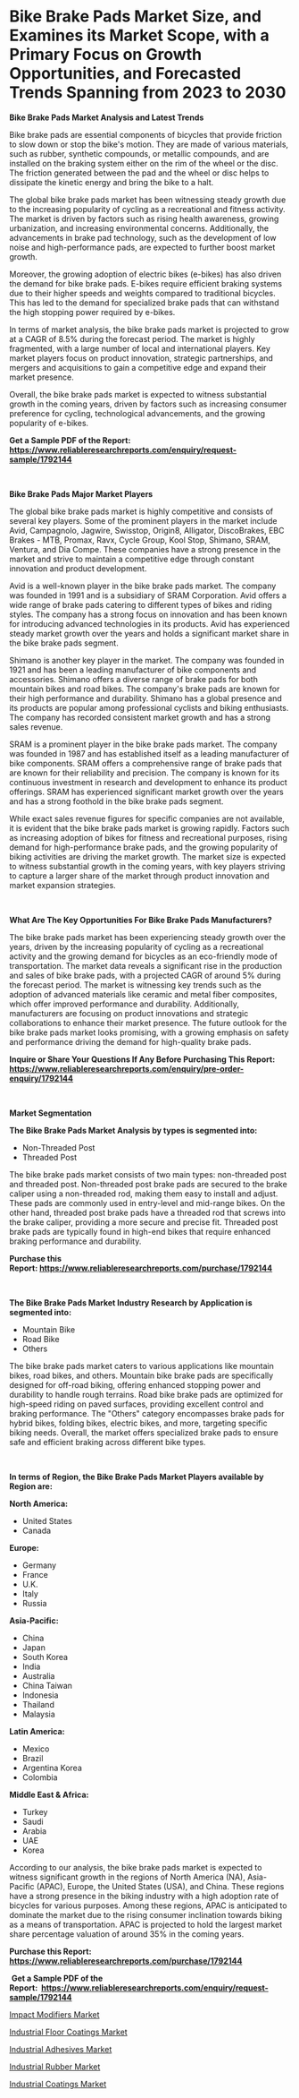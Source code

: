 <p><h1>Bike Brake Pads Market Size, and Examines its Market Scope, with a Primary Focus on Growth Opportunities, and Forecasted Trends Spanning from 2023 to 2030</h1></p><p><strong>Bike Brake Pads Market Analysis and Latest Trends</strong></p>
<p><p>Bike brake pads are essential components of bicycles that provide friction to slow down or stop the bike's motion. They are made of various materials, such as rubber, synthetic compounds, or metallic compounds, and are installed on the braking system either on the rim of the wheel or the disc. The friction generated between the pad and the wheel or disc helps to dissipate the kinetic energy and bring the bike to a halt.</p><p>The global bike brake pads market has been witnessing steady growth due to the increasing popularity of cycling as a recreational and fitness activity. The market is driven by factors such as rising health awareness, growing urbanization, and increasing environmental concerns. Additionally, the advancements in brake pad technology, such as the development of low noise and high-performance pads, are expected to further boost market growth.</p><p>Moreover, the growing adoption of electric bikes (e-bikes) has also driven the demand for bike brake pads. E-bikes require efficient braking systems due to their higher speeds and weights compared to traditional bicycles. This has led to the demand for specialized brake pads that can withstand the high stopping power required by e-bikes.</p><p>In terms of market analysis, the bike brake pads market is projected to grow at a CAGR of 8.5% during the forecast period. The market is highly fragmented, with a large number of local and international players. Key market players focus on product innovation, strategic partnerships, and mergers and acquisitions to gain a competitive edge and expand their market presence.</p><p>Overall, the bike brake pads market is expected to witness substantial growth in the coming years, driven by factors such as increasing consumer preference for cycling, technological advancements, and the growing popularity of e-bikes.</p></p>
<p><strong>Get a Sample PDF of the Report:&nbsp; <a href="https://www.reliableresearchreports.com/enquiry/request-sample/1792144">https://www.reliableresearchreports.com/enquiry/request-sample/1792144</a></strong></p>
<p>&nbsp;</p>
<p><strong>Bike Brake Pads Major Market Players</strong></p>
<p><p>The global bike brake pads market is highly competitive and consists of several key players. Some of the prominent players in the market include Avid, Campagnolo, Jagwire, Swisstop, Origin8, Alligator, DiscoBrakes, EBC Brakes - MTB, Promax, Ravx, Cycle Group, Kool Stop, Shimano, SRAM, Ventura, and Dia Compe. These companies have a strong presence in the market and strive to maintain a competitive edge through constant innovation and product development.</p><p>Avid is a well-known player in the bike brake pads market. The company was founded in 1991 and is a subsidiary of SRAM Corporation. Avid offers a wide range of brake pads catering to different types of bikes and riding styles. The company has a strong focus on innovation and has been known for introducing advanced technologies in its products. Avid has experienced steady market growth over the years and holds a significant market share in the bike brake pads segment.</p><p>Shimano is another key player in the market. The company was founded in 1921 and has been a leading manufacturer of bike components and accessories. Shimano offers a diverse range of brake pads for both mountain bikes and road bikes. The company's brake pads are known for their high performance and durability. Shimano has a global presence and its products are popular among professional cyclists and biking enthusiasts. The company has recorded consistent market growth and has a strong sales revenue.</p><p>SRAM is a prominent player in the bike brake pads market. The company was founded in 1987 and has established itself as a leading manufacturer of bike components. SRAM offers a comprehensive range of brake pads that are known for their reliability and precision. The company is known for its continuous investment in research and development to enhance its product offerings. SRAM has experienced significant market growth over the years and has a strong foothold in the bike brake pads segment.</p><p>While exact sales revenue figures for specific companies are not available, it is evident that the bike brake pads market is growing rapidly. Factors such as increasing adoption of bikes for fitness and recreational purposes, rising demand for high-performance brake pads, and the growing popularity of biking activities are driving the market growth. The market size is expected to witness substantial growth in the coming years, with key players striving to capture a larger share of the market through product innovation and market expansion strategies.</p></p>
<p>&nbsp;</p>
<p><strong>What Are The Key Opportunities For Bike Brake Pads Manufacturers?</strong></p>
<p><p>The bike brake pads market has been experiencing steady growth over the years, driven by the increasing popularity of cycling as a recreational activity and the growing demand for bicycles as an eco-friendly mode of transportation. The market data reveals a significant rise in the production and sales of bike brake pads, with a projected CAGR of around 5% during the forecast period. The market is witnessing key trends such as the adoption of advanced materials like ceramic and metal fiber composites, which offer improved performance and durability. Additionally, manufacturers are focusing on product innovations and strategic collaborations to enhance their market presence. The future outlook for the bike brake pads market looks promising, with a growing emphasis on safety and performance driving the demand for high-quality brake pads.</p></p>
<p><strong>Inquire or Share Your Questions If Any Before Purchasing This Report: <a href="https://www.reliableresearchreports.com/enquiry/pre-order-enquiry/1792144">https://www.reliableresearchreports.com/enquiry/pre-order-enquiry/1792144</a></strong></p>
<p>&nbsp;</p>
<p><strong>Market Segmentation</strong></p>
<p><strong>The Bike Brake Pads Market Analysis by types is segmented into:</strong></p>
<p><ul><li>Non-Threaded Post</li><li>Threaded Post</li></ul></p>
<p><p>The bike brake pads market consists of two main types: non-threaded post and threaded post. Non-threaded post brake pads are secured to the brake caliper using a non-threaded rod, making them easy to install and adjust. These pads are commonly used in entry-level and mid-range bikes. On the other hand, threaded post brake pads have a threaded rod that screws into the brake caliper, providing a more secure and precise fit. Threaded post brake pads are typically found in high-end bikes that require enhanced braking performance and durability.</p></p>
<p><strong>Purchase this Report:&nbsp;<a href="https://www.reliableresearchreports.com/purchase/1792144">https://www.reliableresearchreports.com/purchase/1792144</a></strong></p>
<p>&nbsp;</p>
<p><strong>The Bike Brake Pads Market Industry Research by Application is segmented into:</strong></p>
<p><ul><li>Mountain Bike</li><li>Road Bike</li><li>Others</li></ul></p>
<p><p>The bike brake pads market caters to various applications like mountain bikes, road bikes, and others. Mountain bike brake pads are specifically designed for off-road biking, offering enhanced stopping power and durability to handle rough terrains. Road bike brake pads are optimized for high-speed riding on paved surfaces, providing excellent control and braking performance. The "Others" category encompasses brake pads for hybrid bikes, folding bikes, electric bikes, and more, targeting specific biking needs. Overall, the market offers specialized brake pads to ensure safe and efficient braking across different bike types.</p></p>
<p>&nbsp;</p>
<p><strong>In terms of Region, the Bike Brake Pads Market Players available by Region are:</strong></p>
<p>
    <p> <strong> North America: </strong>
        <ul>
            <li>United States</li>
            <li>Canada</li>
        </ul>
        </p> 
    <p> <strong> Europe: </strong>
        <ul>
            <li>Germany</li>
            <li>France</li>
            <li>U.K.</li>
            <li>Italy</li>
            <li>Russia</li>
        </ul>
        </p> 
    <p> <strong> Asia-Pacific: </strong>
        <ul>
            <li>China</li>
            <li>Japan</li>
            <li>South Korea</li>
            <li>India</li>
            <li>Australia</li>
            <li>China Taiwan</li>
            <li>Indonesia</li>
            <li>Thailand</li>
            <li>Malaysia</li>
        </ul>
        </p> 
    <p> <strong> Latin America: </strong>
        <ul>
            <li>Mexico</li>
            <li>Brazil</li>
            <li>Argentina Korea</li>
            <li>Colombia</li>
        </ul>
        </p> 
    <p> <strong> Middle East & Africa: </strong>
        <ul>
            <li>Turkey</li>
            <li>Saudi</li>
            <li>Arabia</li>
            <li>UAE</li>
            <li>Korea</li>
        </ul>
    </p>
    </p>
<p><p>According to our analysis, the bike brake pads market is expected to witness significant growth in the regions of North America (NA), Asia-Pacific (APAC), Europe, the United States (USA), and China. These regions have a strong presence in the biking industry with a high adoption rate of bicycles for various purposes. Among these regions, APAC is anticipated to dominate the market due to the rising consumer inclination towards biking as a means of transportation. APAC is projected to hold the largest market share percentage valuation of around 35% in the coming years.</p></p>
<p><strong>Purchase this Report: <a href="https://www.reliableresearchreports.com/purchase/1792144">https://www.reliableresearchreports.com/purchase/1792144</a></strong></p>
<p>&nbsp;<strong>Get a Sample PDF of the Report:&nbsp;&nbsp;<a href="https://www.reliableresearchreports.com/enquiry/request-sample/1792144">https://www.reliableresearchreports.com/enquiry/request-sample/1792144</a></strong></p>
<p><strong></strong></p>
<p><p><a href="https://github.com/JameTravis/Market-Research-Report-List-2/blob/main/impact-modifiers-market.md">Impact Modifiers Market</a></p><p><a href="https://github.com/NorbertYates/Market-Research-Report-List-2/blob/main/industrial-floor-coatings-market.md">Industrial Floor Coatings Market</a></p><p><a href="https://github.com/RichRobinson5/Market-Research-Report-List-2/blob/main/industrial-adhesives-market.md">Industrial Adhesives Market</a></p><p><a href="https://github.com/GroverBarry/Market-Research-Report-List-2/blob/main/industrial-rubber-market.md">Industrial Rubber Market</a></p><p><a href="https://github.com/RoccoManning/Market-Research-Report-List-2/blob/main/industrial-coatings-market.md">Industrial Coatings Market</a></p></p>